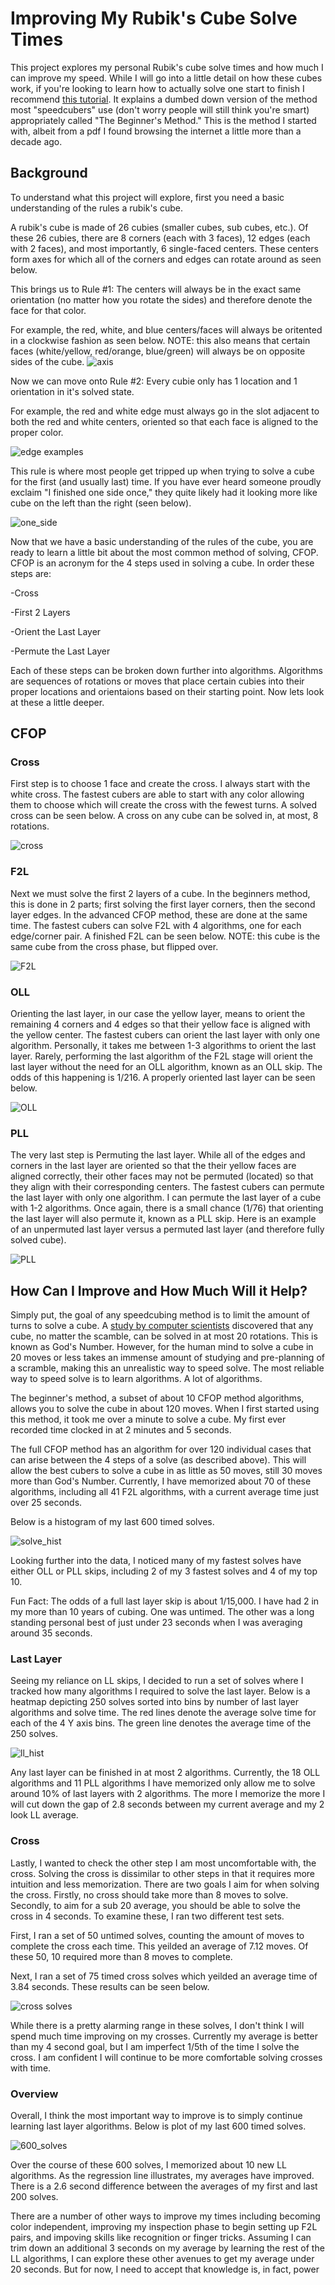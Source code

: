 # Improving My Rubik's Cube Solve Times

This project explores my personal Rubik's cube solve times and how much I can improve my speed. While I will go into a little detail on how these cubes work, if you're looking to learn how to actually solve one start to finish I recommend [this tutorial](https://www.youtube.com/watch?v=R-R0KrXvWbc&t=1109s). It explains a dumbed down version of the method most "speedcubers" use (don't worry people will still think you're smart) appropriately called "The Beginner's Method." This is the method I started with, albeit from a pdf I found browsing the internet a little more than a decade ago.

## Background

To understand what this project will explore, first you need a basic understanding of the rules a rubik's cube.

A rubik's cube is made of 26 cubies (smaller cubes, sub cubes, etc.). Of these 26 cubies, there are 8 corners (each with 3 faces), 12 edges (each with 2 faces), and most importantly, 6 single-faced centers. These centers form axes for which all of the corners and edges can rotate around as seen below. 

This brings us to Rule #1: The centers will always be in the exact same orientation (no matter how you rotate the sides) and therefore denote the face for that color. 

For example, the red, white, and blue centers/faces will always be oritented in a clockwise fashion as seen below. NOTE: this also means that certain faces (white/yellow, red/orange, blue/green) will always be on opposite sides of the cube.
![axis](https://user-images.githubusercontent.com/65193347/108000123-2bd4d980-6fb7-11eb-84e8-5f613fd00978.png)

Now we can move onto Rule #2: Every cubie only has 1 location and 1 orientation in it's solved state. 

For example, the red and white edge must always go in the slot adjacent to both the red and white centers, oriented so that each face is aligned to the proper color.

![edge examples](https://user-images.githubusercontent.com/65193347/108000134-30998d80-6fb7-11eb-86b7-8e848044e721.png)

This rule is where most people get tripped up when trying to solve a cube for the first (and usually last) time. If you have ever heard someone proudly exclaim "I finished one side once," they quite likely had it looking more like cube on the left than the right (seen below).

![one_side](https://user-images.githubusercontent.com/65193347/108000136-33947e00-6fb7-11eb-8377-eff887b41901.png)

Now that we have a basic understanding of the rules of the cube, you are ready to learn a little bit about the most common method of solving, CFOP.
CFOP is an acronym for the 4 steps used in solving a cube. In order these steps are:

-Cross

-First 2 Layers

-Orient the Last Layer

-Permute the Last Layer

Each of these steps can be broken down further into algorithms. Algorithms are sequences of rotations or moves that place certain cubies into their proper locations and orientaions based on their starting point. Now lets look at these a little deeper.

## CFOP

### Cross

First step is to choose 1 face and create the cross. I always start with the white cross. The fastest cubers are able to start with any color allowing them to choose which will create the cross with the fewest turns. A solved cross can be seen below. A cross on any cube can be solved in, at most, 8 rotations.

![cross](https://user-images.githubusercontent.com/65193347/108000161-46a74e00-6fb7-11eb-9112-015961d3a76c.png)

### F2L

Next we must solve the first 2 layers of a cube. In the beginners method, this is done in 2 parts; first solving the first layer corners, then the second layer edges. In the advanced CFOP method, these are done at the same time. The fastest cubers can solve F2L with 4 algorithms, one for each edge/corner pair. A finished F2L can be seen below. NOTE: this cube is the same cube from the cross phase, but flipped over.

![F2L](https://user-images.githubusercontent.com/65193347/108000165-48711180-6fb7-11eb-96e7-7126ed236fce.png)

### OLL

Orienting the last layer, in our case the yellow layer, means to orient the remaining 4 corners and 4 edges so that their yellow face is aligned with the yellow center. The fastest cubers can orient the last layer with only one algorithm. Personally, it takes me between 1-3 algorithms to orient the last layer. Rarely, performing the last algorithm of the F2L stage will orient the last layer without the need for an OLL algorithm, known as an OLL skip. The odds of this happening is 1/216. A properly oriented last layer can be seen below.

![OLL](https://user-images.githubusercontent.com/65193347/108000169-49a23e80-6fb7-11eb-8ef6-bc22ecae390d.png)

### PLL

The very last step is Permuting the last layer. While all of the edges and corners in the last layer are oriented so that the their yellow faces are aligned correctly, their other faces may not be permuted (located) so that they align with their corresponding centers. The fastest cubers can permute the last layer with only one algorithm. I can permute the last layer of a cube with 1-2 algorithms. Once again, there is a small chance (1/76) that orienting the last layer will also permute it, known as a PLL skip. Here is an example of an unpermuted last layer versus a permuted last layer (and therefore fully solved cube).

![PLL](https://user-images.githubusercontent.com/65193347/108000171-4ad36b80-6fb7-11eb-8362-6033fe1a2cd5.png)

## How Can I Improve and How Much Will it Help?

Simply put, the goal of any speedcubing method is to limit the amount of turns to solve a cube. A [study by computer scientists](https://youtu.be/SUopbexPk3A?t=595) discovered that any cube, no matter the scamble, can be solved in at most 20 rotations. This is known as God's Number. However, for the human mind to solve a cube in 20 moves or less takes an immense amount of studying and pre-planning of a scramble, making this an unrealistic way to speed solve. The most reliable way to speed solve is to learn algorithms. A lot of algorithms. 

The beginner's method, a subset of about 10 CFOP method algorithms, allows you to solve the cube in about 120 moves. When I first started using this method, it took me over a minute to solve a cube. My first ever recorded time clocked in at 2 minutes and 5 seconds.

The full CFOP method has an algorithm for over 120 individual cases that can arise between the 4 steps of a solve (as described above). This will allow the best cubers to solve a cube in as little as 50 moves, still 30 moves more than God's Number. Currently, I have memorized about 70 of these algorithms, including all 41 F2L algorithms, with a current average time just over 25 seconds.

Below is a histogram of my last 600 timed solves.

![solve_hist](https://user-images.githubusercontent.com/65193347/108031333-ad9c2580-6ffe-11eb-9829-b79ab81a1a79.gif)

Looking further into the data, I noticed many of my fastest solves have either OLL or PLL skips, including 2 of my 3 fastest solves and 4 of my top 10. 

Fun Fact: The odds of a full last layer skip is about 1/15,000. I have had 2 in my more than 10 years of cubing. One was untimed. The other was a long standing personal best of just under 23 seconds when I was averaging around 35 seconds.

### Last Layer

Seeing my reliance on LL skips, I decided to run a set of solves where I tracked how many algorithms I required to solve the last layer. Below is a heatmap depicting 250 solves sorted into bins by number of last layer algorithms and solve time. The red lines denote the average solve time for each of the 4 Y axis bins. The green line denotes the average time of the 250 solves.

![ll_hist](https://user-images.githubusercontent.com/65193347/108001576-cc78c880-6fba-11eb-9904-44512bf7a431.png)

Any last layer can be finished in at most 2 algorithms. Currently, the 18 OLL algorithms and 11 PLL algorithms I have memorized only allow me to solve around 10% of last layers with 2 algorithms. The more I memorize the more I will cut down the gap of 2.8 seconds between my current average and my 2 look LL average.

### Cross

Lastly, I wanted to check the other step I am most uncomfortable with, the cross. Solving the cross is dissimilar to other steps in that it requires more intuition and less memorization. There are two goals I aim for when solving the cross. Firstly, no cross should take more than 8 moves to solve. Secondly, to aim for a sub 20 average, you should be able to solve the cross in 4 seconds. To examine these, I ran two different test sets. 

First, I ran a set of 50 untimed solves, counting the amount of moves to complete the cross each time. This yeilded an average of 7.12 moves. Of these 50, 10 required more than 8 moves to complete.

Next, I ran a set of 75 timed cross solves which yeilded an average time of 3.84 seconds. These results can be seen below.

![cross solves](https://user-images.githubusercontent.com/65193347/107986513-38970480-6f9a-11eb-8d12-850bd354d8d2.png)

While there is a pretty alarming range in these solves, I don't think I will spend much time improving on my crosses. Currently my average is better than my 4 second goal, but I am imperfect 1/5th of the time I solve the cross. I am confident I will continue to be more comfortable solving crosses with time. 

### Overview

Overall, I think the most important way to improve is to simply continue learning last layer algorithms. Below is plot of my last 600 timed solves. 

![600_solves](https://user-images.githubusercontent.com/65193347/107989320-0e484580-6fa0-11eb-8454-9369dfa28b74.png)

Over the course of these 600 solves, I memorized about 10 new LL algorithms. As the regression line illustrates, my averages have improved. There is a 2.6 second difference between the averages of my first and last 200 solves. 

There are a number of other ways to improve my times including becoming color independent, improving my inspection phase to begin setting up F2L pairs, and impoving skills like recognition or finger tricks. Assuming I can trim down an additional 3 seconds on my average by learning the rest of the LL algorithms, I can explore these other avenues to get my average under 20 seconds. But for now, I need to accept that knowledge is, in fact, power

